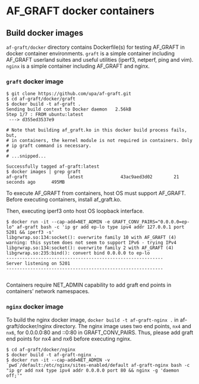 # AF_GRAFT docker containers

## Build docker images

`af-graft/docker` directory contains Dockerfile(s) for testing
AF_GRAFT in docker container environments. `graft` is a simple
container including AF_GRAFT userland suites and useful utilities
(iperf3, netperf, ping and vim). `nginx` is a simple container
including AF_GRAFT and nginx.


### `graft` docker image

```shell-session
$ git clone https://github.com/upa/af-graft.git
$ cd af-graft/docker/graft
$ docker build -t af-graft .
Sending build context to Docker daemon   2.56kB
Step 1/7 : FROM ubuntu:latest
 ---> d355ed3537e9

# Note that building af_graft.ko in this docker build process fails, but,
# in containers, the kernel module is not required in containers. Only
# ip graft command is necessary.
#
# ...snipped...

Successfully tagged af-graft:latest
$ docker images | grep graft
af-graft               latest              43ac9aed3d02        21 seconds ago      495MB
```

To execute AF_GRAFT from containers, host OS must support AF_GRAFT. Before executing containers, install af_graft.ko.

Then, executing iperf3 onto host OS loopback interface.
```shell-session
$ docker run -it --cap-add=NET_ADMIN -e GRAFT_CONV_PAIRS="0.0.0.0=ep-lo" af-graft bash -c 'ip gr add ep-lo type ipv4 addr 127.0.0.1 port 5201 && iperf3 -s'
libgrwrap.so:134:socket(): overwrite family 10 with AF_GRAFT (4)
warning: this system does not seem to support IPv6 - trying IPv4
libgrwrap.so:134:socket(): overwrite family 2 with AF_GRAFT (4)
libgrwrap.so:235:bind(): convert bind 0.0.0.0 to ep-lo
-----------------------------------------------------------
Server listening on 5201
-----------------------------------------------------------


```

Containers require NET_ADMIN capability to add graft end points in
containers' network namespaces.


### `nginx` docker image

To build the nginx docker image, `docker build -t af-graft-nginx .` in
af-graft/docker/nginx directory. The nginx image uses two end points,
`nx4` and `nx6`, for 0.0.0.0:80 and ::0:80 in GRAFT_CONV_PAIRS. Thus,
please add graft end points for nx4 and nx6 before executing nginx.

```shell-session
$ cd af-graft/docker/nginx
$ docker build -t af-graft-nginx .
$ docker run -it --cap-add=NET_ADMIN -v `pwd`/default:/etc/nginx/sites-enabled/default af-graft-nginx bash -c "ip gr add nx4 type ipv4 addr 0.0.0.0 port 80 && nginx -g 'daemon off;'"
```
